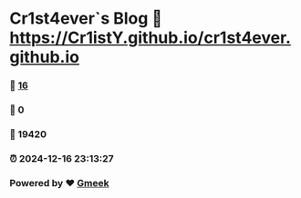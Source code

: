 # Cr1st4ever`s Blog :link: https://Cr1istY.github.io/cr1st4ever.github.io 
### :page_facing_up: [16](https://Cr1istY.github.io/cr1st4ever.github.io/tag.html) 
### :speech_balloon: 0 
### :hibiscus: 19420 
### :alarm_clock: 2024-12-16 23:13:27 
### Powered by :heart: [Gmeek](https://github.com/Meekdai/Gmeek)
